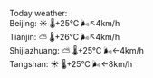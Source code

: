 Today weather:  
Beijing: ☀️   🌡️+25°C 🌬️↖4km/h  
Tianjin: ⛅️  🌡️+26°C 🌬️↖4km/h  
Shijiazhuang: ⛅️  🌡️+25°C 🌬️←4km/h  
Tangshan: ☀️   🌡️+25°C 🌬️←8km/h  
